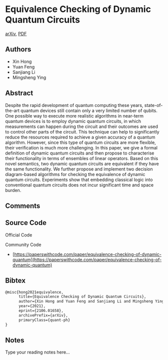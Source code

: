 
# Equivalence Checking of Dynamic Quantum Circuits

[arXiv](https://arxiv.org/abs/2106.01658), [PDF](https://arxiv.org/pdf/2106.01658.pdf)

## Authors

- Xin Hong
- Yuan Feng
- Sanjiang Li
- Mingsheng Ying

## Abstract

Despite the rapid development of quantum computing these years, state-of-the-art quantum devices still contain only a very limited number of qubits. One possible way to execute more realistic algorithms in near-term quantum devices is to employ dynamic quantum circuits, in which measurements can happen during the circuit and their outcomes are used to control other parts of the circuit. This technique can help to significantly reduce the resources required to achieve a given accuracy of a quantum algorithm. However, since this type of quantum circuits are more flexible, their verification is much more challenging. In this paper, we give a formal definition of dynamic quantum circuits and then propose to characterise their functionality in terms of ensembles of linear operators. Based on this novel semantics, two dynamic quantum circuits are equivalent if they have the same functionality. We further propose and implement two decision diagram-based algorithms for checking the equivalence of dynamic quantum circuits. Experiments show that embedding classical logic into conventional quantum circuits does not incur significant time and space burden.

## Comments



## Source Code

Official Code



Community Code

- [https://paperswithcode.com/paper/equivalence-checking-of-dynamic-quantum](https://paperswithcode.com/paper/equivalence-checking-of-dynamic-quantum)

## Bibtex

```tex
@misc{hong2021equivalence,
      title={Equivalence Checking of Dynamic Quantum Circuits}, 
      author={Xin Hong and Yuan Feng and Sanjiang Li and Mingsheng Ying},
      year={2021},
      eprint={2106.01658},
      archivePrefix={arXiv},
      primaryClass={quant-ph}
}
```

## Notes

Type your reading notes here...

